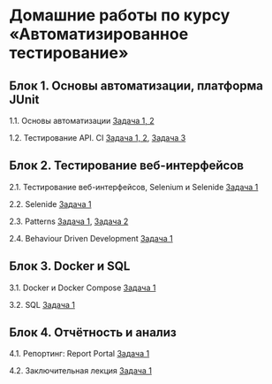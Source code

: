 # Домашние работы по курсу «Автоматизированное тестирование»

## Блок 1. Основы автоматизации, платформа JUnit

1.1. Основы автоматизации
[Задача 1, 2]()

1.2. Тестирование API. CI
[Задача 1, 2](),
[Задача 3]()

## Блок 2. Тестирование веб-интерфейсов

2.1. Тестирование веб-интерфейсов, Selenium и Selenide
[Задача 1]()

2.2. Selenide
[Задача 1](https://github.com/Larinatest/Selenide)

2.3. Patterns
[Задача 1](),
[Задача 2]()

2.4. Behaviour Driven Development
[Задача 1](https://github.com/Larinatest/BDD)

## Блок 3. Docker и SQL

3.1. Docker и Docker Compose
[Задача 1](https://github.com/Larinatest/doker)

3.2. SQL
[Задача 1](https://github.com/Larinatest/SQL)

## Блок 4. Отчётность и анализ

4.1. Репортинг: Report Portal
[Задача 1]()

4.2. Заключительная лекция
[Задача 1](https://github.com/Larinatest/auto_test_plan)
